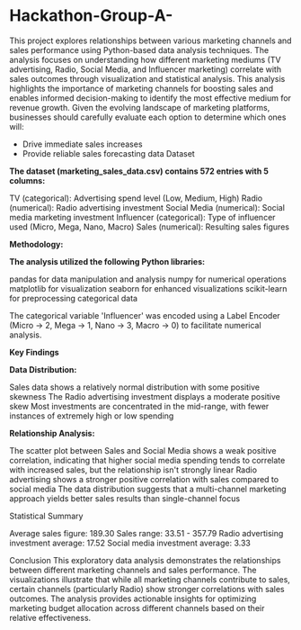 # Hackathon-Group-A-
This project explores relationships between various marketing channels and sales performance using Python-based data analysis techniques. The analysis focuses on understanding how different marketing mediums (TV advertising, Radio, Social Media, and Influencer marketing) correlate with sales outcomes through visualization and statistical analysis. This analysis highlights the importance of marketing channels for boosting sales and enables informed decision-making to identify the most effective medium for revenue growth. Given the evolving landscape of marketing platforms, businesses should carefully evaluate each option to determine which ones will: 
* Drive immediate sales increases
* Provide reliable sales forecasting data
Dataset

**The dataset (marketing_sales_data.csv) contains 572 entries with 5 columns:**

TV (categorical): Advertising spend level (Low, Medium, High)
Radio (numerical): Radio advertising investment
Social Media (numerical): Social media marketing investment
Influencer (categorical): Type of influencer used (Micro, Mega, Nano, Macro)
Sales (numerical): Resulting sales figures

**Methodology:**

**The analysis utilized the following Python libraries:**

pandas for data manipulation and analysis
numpy for numerical operations
matplotlib for visualization
seaborn for enhanced visualizations
scikit-learn for preprocessing categorical data

The categorical variable 'Influencer' was encoded using a Label Encoder (Micro → 2, Mega → 1, Nano → 3, Macro → 0) to facilitate numerical analysis.

**Key Findings**

**Data Distribution:**

Sales data shows a relatively normal distribution with some positive skewness
The Radio advertising investment displays a moderate positive skew
Most investments are concentrated in the mid-range, with fewer instances of extremely high or low spending

**Relationship Analysis:**

The scatter plot between Sales and Social Media shows a weak positive correlation, indicating that higher social media spending tends to correlate with increased sales, but the relationship isn't strongly linear
Radio advertising shows a stronger positive correlation with sales compared to social media
The data distribution suggests that a multi-channel marketing approach yields better sales results than single-channel focus

Statistical Summary

Average sales figure: 189.30
Sales range: 33.51 - 357.79
Radio advertising investment average: 17.52
Social media investment average: 3.33

Conclusion
This exploratory data analysis demonstrates the relationships between different marketing channels and sales performance. The visualizations illustrate that while all marketing channels contribute to sales, certain channels (particularly Radio) show stronger correlations with sales outcomes. The analysis provides actionable insights for optimizing marketing budget allocation across different channels based on their relative effectiveness.
